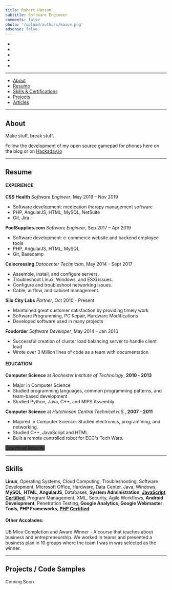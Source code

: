 ```yaml
---
title: Robert Hanson
subtitle: Software Engineer
comments: false
photo: '/upload/authors/maave.png'
adsense: false
---
```


<ul class="list-inline text-center">
    <li>
    <a href="tel:17162479559" title="Call me" style="color: #404040;">
        <span class="icon-stack icon-lg">
        <i class="icon icon-circle icon-stack-2x"></i>
        <i class="icon icon-phone icon-stack-1x icon-inverse"></i>
        </span>
    </a>
    </li>
    <li>
    <a href="mailto:robert@silocitylabs.com" title="Email me" style="color: #404040;">
        <span class="icon-stack icon-lg">
        <i class="icon icon-circle icon-stack-2x"></i>
        <i class="icon icon-mail icon-stack-1x icon-inverse"></i>
        </span>
    </a>
    </li>
    <li>
    <a href="https://www.linkedin.com/in/robert-hanson-a5949a72/" title="LinkedIn" style="color: #404040;">
        <span class="icon-stack icon-lg">
        <i class="icon icon-circle icon-stack-2x"></i>
        <i class="icon icon-linkedin icon-stack-1x icon-inverse"></i>
        </span>
    </a>
    </li>
    <li>
    <a href="https://github.com/maave0" title="Github" style="color: #404040;">
        <span class="icon-stack icon-lg">
        <i class="icon icon-circle icon-stack-2x"></i>
        <i class="icon icon-github icon-stack-1x icon-inverse"></i>
        </span>
    </a>
    </li>
    <li>
    <a href="" title="Portfolio Download" style="color: #404040;">
        <span class="icon-stack icon-lg">
        <i class="icon icon-circle icon-stack-2x"></i>
        <i class="icon icon-file-word icon-stack-1x icon-inverse"></i>
        </span>
    </a>
    </li>
</ul>

___
<ul class="list-inline text-center">
    <li><a href="#about">About</a></li>
    <li><a href="#resume">Resume</a></li>
    <li><a href="#skills">Skills & Certifications</a></li>
    <li><a href="#projects-code-samples">Projects</a></li>
    <li><a href="#article-section">Articles</a></li>
</ul>

___

## About

Make stuff, break stuff.

Follow the development of my open source gamepad for phones here on the blog or on [Hackaday.io](https://hackaday.io/project/165606-usb-c-gamepad-phone-case)
___
## Resume

#### EXPERIENCE
**CSS Health** _Software Engineer_, May 2019 – Nov 2019

 - Software development: medication therapy management software
 - PHP, AngularJS, HTML, MySQL, NetSuite
 - Git, Jira

**PoolSupplies.com** _Software Engineer_, Sep 2017 – Apr 2019

 - Software development: e-commerce website and backend employee tools
 - PHP, AngularJS, HTML, MySQL
 - Git, Basecamp
 
**Colocrossing** _Datacenter Technician_,  May 2014 – Sept 2017

 - Assemble, install, and configure servers. 
 - Troubleshoot Linux, Windows, and ESXi issues. 
 - Configure and troubleshoot networking issues.
 - Cable, airflow, and cabinet management.

**Silo City Labs** _Partner_,  Oct 2010 - Present

 - Maintained great customer satisfaction by providing timely work
 - Software Programming, PC Repair, Hardware Modifications
 - Developed software used in many projects

**Foodorder** _Software Developer_, May 2014 – Jan 2016

 - Successful creation of cluster load balancing server to handle client load
 - Wrote over 3 Million lines of code as a team with documentation


#### EDUCATION

**Computer Science** at _Rochester Institute of Technology_, **2010 - 2013**

- Major in Computer Science
- Studied programming languages, common programming patterns, and team-based development
- Studied Python, Java, C++, and MIPS Assembly

**Computer Science** at  _Hutchinson Central Technical H.S._, **2007 - 2011**

 - Majored in Computer Science. Studied electronics, programming, and networking.
 - Studied C++, JavaScript and HTML
 - Built a remote controlled robot for ECC's Tech Wars.


<div class="text-center"><a href="" class="btn btn-lg btn-outline btn-danger" style="background-color: #404040; border-color: #272727;"><i class="icon icon-file-word" aria-hidden="true"></i> Download Resume</a></div>

___
## Skills


**Linux**, Operating Systems, Cloud Computing, Troubleshooting, Software Development, Microsoft Office, Hardware, Data Center, Java, Windows,  **MySQL**,  **HTML**,  **AngularJS**, Databases,  **System Administration**, **[JavaScript Certified](/uploads/maave-portfolio/certifications/js-master-cert.jpg)**, Program Management, XML, Security, Agile Workflows, **Android Development**, Penetration Testing, **Google Analytics**,  **Google Webmaster Tools**,  **PHP Frameworks**,  **[PHP Certified](/uploads/maave-portfolio/certifications/php-cert.jpg)**

#### Other Accolades:

UB Mice Completion and Award Winner - A course that teaches about business and entrepreneurship. We worked in teams and presented a business plan in 10 groups where the team I was in was selected as the winner.

___
## Projects / Code Samples

Coming Soon
